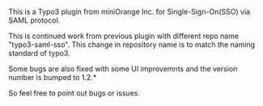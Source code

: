 This is a Typo3 plugin from miniOrange Inc. for Single-Sign-On(SSO) via SAML protocol. 

This is continued work from previous plugin with different repo name "typo3-saml-sso". 
This change in repository name is to match the naming standard of typo3. 

Some bugs are also fixed with some UI improvemnts and the version number is bumped to 1.2.* 

So feel free to point out bugs or issues.


